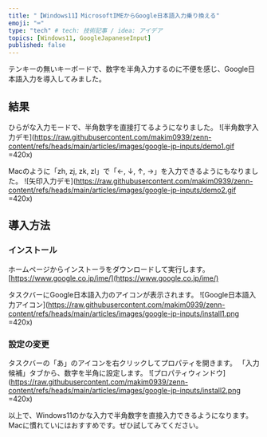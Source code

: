 ```yaml
---
title: "【Windows11】MicrosoftIMEからGoogle日本語入力乗り換える"
emoji: "⌨️"
type: "tech" # tech: 技術記事 / idea: アイデア
topics: [Windows11, GoogleJapaneseInput]
published: false
---
```


テンキーの無いキーボードで、数字を半角入力するのに不便を感じ、Google日本語入力を導入してみました。

## 結果

ひらがな入力モードで、半角数字を直接打てるようになりました。
![半角数字入力デモ](https://raw.githubusercontent.com/makim0939/zenn-content/refs/heads/main/articles/images/google-jp-inputs/demo1.gif =420x)

Macのように「zh, zj, zk, zl」で「←, ↓, ↑, →」を入力できるようにもなりました。
![矢印入力デモ](https://raw.githubusercontent.com/makim0939/zenn-content/refs/heads/main/articles/images/google-jp-inputs/demo2.gif =420x)

## 導入方法

### インストール

ホームページからインストーラをダウンロードして実行します。
[https://www.google.co.jp/ime/](https://www.google.co.jp/ime/)

タスクバーにGoogle日本語入力のアイコンが表示されます。
![Google日本語入力アイコン](https://raw.githubusercontent.com/makim0939/zenn-content/refs/heads/main/articles/images/google-jp-inputs/install1.png =420x)

### 設定の変更

タスクバーの「あ」のアイコンを右クリックしてプロパティを開きます。
「入力候補」タブから、数字を半角に設定します。
![プロパティウィンドウ](https://raw.githubusercontent.com/makim0939/zenn-content/refs/heads/main/articles/images/google-jp-inputs/install2.png =420x)

以上で、Windows11のかな入力で半角数字を直接入力できるようになります。
Macに慣れていにはおすすめです。ぜひ試してみてください。